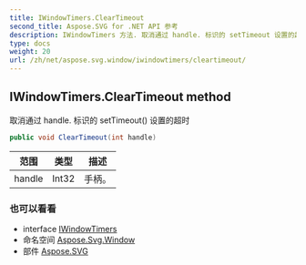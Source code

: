 ```yaml
---
title: IWindowTimers.ClearTimeout
second_title: Aspose.SVG for .NET API 参考
description: IWindowTimers 方法. 取消通过 handle. 标识的 setTimeout 设置的超时
type: docs
weight: 20
url: /zh/net/aspose.svg.window/iwindowtimers/cleartimeout/
---
```

## IWindowTimers.ClearTimeout method

取消通过 handle. 标识的 setTimeout() 设置的超时

```csharp
public void ClearTimeout(int handle)
```

| 范围 | 类型 | 描述 |
| --- | --- | --- |
| handle | Int32 | 手柄。 |

### 也可以看看

* interface [IWindowTimers](../)
* 命名空间 [Aspose.Svg.Window](../../iwindowtimers/)
* 部件 [Aspose.SVG](../../../)


